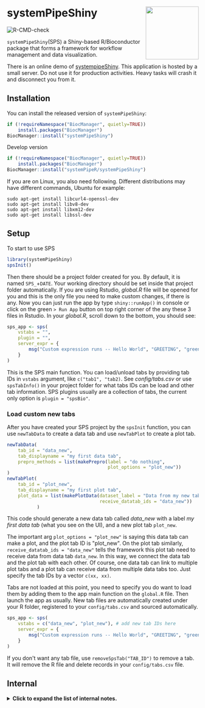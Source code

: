 
# systemPipeShiny <img src="https://github.com/systemPipeR/systemPipeShiny-book/blob/master/img/sps.png?raw=true" align="right" height="139" />

<!-- badges: start -->
![R-CMD-check](https://github.com/systemPipeR/systemPipeShiny/workflows/R-CMD-check/badge.svg)
<!-- badges: end -->

`systemPipeShiny`(SPS) a Shiny-based R/Bioconductor package that forms a framework for workflow management and data visualization. 


There is an online demo of [systempipeShiny](https://tgirke.shinyapps.io/systemPipeShiny/). 
This application is hosted by a small server. Do not use it for production activities. 
Heavy tasks will crash it and disconnect you from it. 

## Installation

You can install the released version of `systemPipeShiny`:

``` r
if (!requireNamespace("BiocManager", quietly=TRUE))
    install.packages("BiocManager")
BiocManager::install("systemPipeShiny")
```
Develop version

``` r
if (!requireNamespace("BiocManager", quietly=TRUE))
    install.packages("BiocManager")
BiocManager::install("systemPipeR/systemPipeShiny")
```


If you are on Linux, you also need following. Different distributions may have different 
commands, Ubuntu for example:

```
sudo apt-get install libcurl4-openssl-dev
sudo apt-get install libv8-dev
sudo apt-get install libxm12-dev
sudo apt-get install libssl-dev
```

## Setup

To start to use SPS

``` r
library(systemPipeShiny)
spsInit()
```

Then there should be a project folder created for you. By default, it is named `SPS_`+`DATE`. 
Your working directory should be set inside that project folder automatically. 
If you are using Rstudio, *global.R* file will be opened for you and this is the 
only file you need to make custom changes, if there is any.
Now you can just run the app by type `shiny::runApp()` in console or click on the green `> Run App` 
button on top right corner of the any these 3 files in Rstudio. 
In your *global.R*, scroll down to the bottom, you should see:


``` r
sps_app <- sps(
    vstabs = "",
    plugin = "",
    server_expr = {
        msg("Custom expression runs -- Hello World", "GREETING", "green")
    }
)
```

This is the SPS main function. You can load/unload tabs by providing tab IDs in `vstabs` argument, like 
`c("tab1", "tab2)`. See *config/tabs.csv* or use `spsTabInfo()` in your project 
folder for what tabs IDs can be load and other tab information. SPS plugins usually 
are a collection of tabs, the current only option is `plugin = "spsBio"`.

### Load custom new tabs

After you have created your SPS project by the `spsInit` function, you can use `newTabData` to create a data tab 
and use `newTabPlot` to create a plot tab.

```r
newTabData(
    tab_id = "data_new", 
    tab_displayname = "my first data tab",
    prepro_methods = list(makePrepro(label = "do nothing",
                                     plot_options = "plot_new"))
)
newTabPlot(
    tab_id = "plot_new",
    tab_displayname = "my first plot tab",
    plot_data = list(makePlotData(dataset_label = "Data from my new tab",
                                  receive_datatab_ids = "data_new"))
           )
```
This code should generate a new data tab called *data_new* with a label *my first data tab* (what 
you see on the UI), and a new plot tab `plot_new`.

The important arg `plot_options = "plot_new"` is saying this data tab can make a plot, and the 
plot tab ID is "plot_new". On the plot tab similarly, `receive_datatab_ids = "data_new"` tells 
the framework this plot tab need to receive data from data tab `data_new`. In this way, we connect 
the data tab and the plot tab with each other. Of course, one data tab can link to multiple 
plot tabs and a plot tab can receive data from multiple data tabs too. Just specify the 
tab IDs by a vector `c(xx, xx)`.

Tabs are not loaded at this point, you need to specify you do want to load them by adding them 
to the app main function on the `global.R` file. Then launch the app as usually. New tab files 
are automatically created under your R folder, registered to your `config/tabs.csv` and 
sourced automatically.

``` r
sps_app <- sps(
    vstabs = c("data_new", "plot_new"), # add new tab IDs here
    server_expr = {
        msg("Custom expression runs -- Hello World", "GREETING", "green")
    }
)
```
If you don't want any tab file, use `removeSpsTab("TAB_ID")` to remove a tab. It will remove the R 
file and delete records in your `config/tabs.csv` file. 


## Internal 

<details>
<summary><b>
Click to expand the list of internal notes.
</b></summary>  

### Run to update the website (./docs/ folder)

``` r
pkgdown::build_site()
```

### Running roxygen

```r
roxygen2::roxygenise()
```

### TODO

See [github projects](https://github.com/systemPipeR/systemPipeShiny/projects)

</details>

